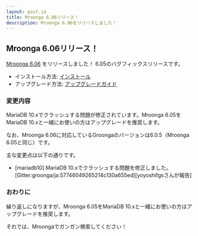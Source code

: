 ```yaml
---
layout: post.ja
title: Mroonga 6.06リリース！
description: Mroonga 6.06をリリースしました！
---
```


## Mroonga 6.06リリース！

[Mroonga 6.06](/ja/docs/news.html#release-6-06) をリリースしました！
6.05のバグフィックスリリースです。

* インストール方法: [インストール](/ja/docs/install.html)
* アップグレード方法: [アップグレードガイド](/ja/docs/upgrade.html)

### 変更内容

MariaDB 10.xでクラッシュする問題が修正されています。Mroonga 6.05をMariaDB 10.xと一緒にお使いの方はアップグレードを推奨します。

なお、Mroonga 6.06に対応しているGroongaのバージョンは6.0.5（Mroonga 6.05と同じ）です。

主な変更点は以下の通りです。

* [mariadb10] MariaDB 10.xでクラッシュする問題を修正しました。[Gitter:groonga/ja:57746049265214c130a655ed][yoyoshifgsさんが報告]

### おわりに

繰り返しになりますが、Mroonga 6.05をMariaDB 10.xと一緒にお使いの方はアップグレードを推奨します。

それでは、Mroongaでガンガン検索してください！
